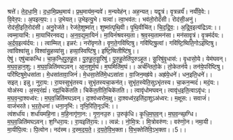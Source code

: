 

  
श्रत्ते॑। ते॒द॒धा॒मि॒। द॒धा॒मि॒प्रथ॒माय॑। प्र॒थ॒माय॑म॒न्यवे॑। म॒न्यवेह॑न्। अह॒न्यत्। यद्वृ॒त्रं। वृ॒त्रन्नर्यं॑। नर्यं॑वि॒वे:। वि॒वेर॒प:। अ॒पइत्य॒प:।। उ॒भेयत्। उ॒भेइत्यु॒भे। यत्वा॑। त्वा॒भव॑त:। भव॑तो॒रोद॑सी। रोद॑सी॒अनु॑। रोद॑सी॒इति॒रोद॑सी। अनु॒रेज॑ते। रेज॑ते॒शुष्मा॑त्। शुष्मा॑त्पृथि॒वी। पृ॒थि॒वीचि॑त्। चि॒द॒द्रि॒व॒:। अ॒द्रि॒व॒इत्य॑द्रिऽव:।।  
त्वम्मा॒याभि॑:। मा॒याभि॑रनवद्य। अ॒न॒व॒द्य॒मा॒यिनं॑। मा॒यिनं॑श्रवस्य॒ता। श्र॒व॒स्य॒तामन॑सा। मन॑सावृ॒त्रं। वृ॒त्रम॑र्दय:। अ॒र्द॒य॒इत्य॑र्दय:।। त्वाम्मित्। इन्नर॑:। नरो॑वृणते। वृ॒ण॒ते॒गवि॑ष्टिषु। गवि॑ष्टिषु॒त्वां। गवि॑ष्टि॒ष्विति॒गोऽइ॑ष्टिषु। त्वांविश्वा॑सु। विश्वा॑सु॒हव्या॑सु। हव्या॒स्विष्टि॑षु। इष्टि॒ष्वितीष्टि॑षु।।  
ऐषु॑। एषु॑चाकन्धि। चा॒क॒न्धि॒पु॒रु॒हू॒त। पु॒रु॒हू॒त॒सू॒रिषु॑। पु॒रु॒हू॒तेति॑पुरुऽहूत। सू॒रिषु॑वृ॒धास॑:। वृ॒धासो॒ये। येम॑घवन्। म॒घ॒व॒न्ना॒न॒शु:। म॒घ॒व॒न्निति॑मघऽवन्। आ॒न॒शुर्म॒घं। म॒घमिति॑म॒घं।। अर्च॑न्तितो॒के। तो॒केतन॑ये। तन॑ये॒परि॑ष्टिषु। परि॑ष्टिषुमे॒धसा॑ता। मे॒धसा॑तावा॒जिनं॑। मे॒धसा॒तेति॑मे॒धऽसा॑ता। वा॒जिन॒मह्र॑ये। अह्र॑ये॒धने॑। धन॒इति॒धने॑।।  
सइत्। इन्नु। नुरा॒य:। रा॒यस्सुभृ॑तस्य। सुभृ॑तस्यचा॒कन॑त्। सुभृ॑त॒स्येति॒सुऽभृ॑तस्य। चा॒कन॒न्मदं॑। मदं॒य:। योअ॑स्य। अ॒स्य॒रंह्यं॑। रह्यं॒चिके॑तति। चिके॑त॒तीति॒चिके॑तति।। त्वावृ॑धोमघवन्। त्वावृ॑ध॒इति॒त्वाऽवृ॑ध:। म॒घ॒व॒न्दा॒श्वध्व॑र:। म॒घ॒व॒न्निति॑मघऽवन्। दा॒श्व॑ध्वरोम॒क्षु। दा॒श्वध्व॑र॒इति॑दा॒शुऽअ॑ध्वर:। म॒क्षूस:। सवाजं॑। वाजं॑भरते। भ॒र॒ते॒धना॑। धना॒नृभि॑:। ऩृभि॒रिति॒नृऽभि॑:।।  
त्वंशर्धा॑य। शर्धा॑यमहि॒ना। म॒हि॒नागृ॑णा॒न:। गृ॒ण॒नउ॒रु। उ॒रुकृ॑धि। कृ॒धि॒म॒घ॒व॒न्। म॒घ॒व॒न्च्छ॒ग्धि। म॒घ॒व॒न्निति॑मघऽवन्। श॒ग्धिरा॒य:। रा॒यइति॑रा॒य:।। त्वन्न॑:। नो॒मि॒त्र:। मि॒त्रोवरु॑ण:। वरु॑णॊ॒न। नमा॒यी। मा॒यीपि॒त्व:। पि॒त्वोन। नद॑स्म। द॒स्म॒द॒य॒ते॒। द॒य॒ते॒वि॒भ॒क्ता। वि॒भ॒क्तेति॑वि॒ऽभ॒क्ता।।5।।  
